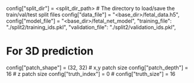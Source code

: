 ###
config["split_dir"] = <split_dir_path> # The directory to load/save the train/val/test split files
config["data_file"] = "<base_dir>/fetal_data.h5",
config["model_file"] = "<base_dir>/fetal_net_model",
  "training_file": "./split2/training_ids.pkl",
  "validation_file": "./split2/validation_ids.pkl",


# For 3D prediction
config["patch_shape"] = (32, 32)  # x,y patch size
config["patch_depth"] = 16 # z patch size
config["truth_index"] = 0 # 
config["truth_size"] = 16